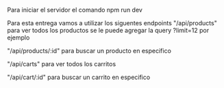 Para iniciar el servidor el comando npm run dev



Para esta entrega vamos a utilizar los siguentes endpoints
"/api/products" para ver todos los productos se le puede agregar la query ?limit=12 por ejemplo

"/api/products/:id" para buscar un producto en especifico

"/api/carts" para ver todos los carritos

"/api/cart/:id" para buscar un carrito en especifico